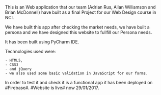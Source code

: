 This is an Web application that our team (Adrian Rus, Allan Williamson and Brian McDonnell) have built as a final Project for our Web Design course in NCI.

We have built this app after checking the market needs, we have built a persona and we have designed this website to fullfill our Persona needs.

It has been built using PyCharm IDE.

Technologies used were:

	- HTML5,
	- CSS3 
	- and jQuery 
	- we also used some basic validation in JavaScript for our forms.

In order to test it and check it is a functional app it has been deployed on #Firebase#.
#Website is live# now 29/01/2017.

